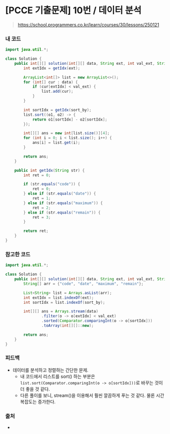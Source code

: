 # [PCCE 기출문제] 10번 / 데이터 분석

> https://school.programmers.co.kr/learn/courses/30/lessons/250121

### 내 코드

```java
import java.util.*;

class Solution {
    public int[][] solution(int[][] data, String ext, int val_ext, String sort_by) {
        int extIdx = getIdx(ext);

        ArrayList<int[]> list = new ArrayList<>();
        for (int[] cur : data) {
            if (cur[extIdx] < val_ext) {
                list.add(cur);
            }
        }

        int sortIdx = getIdx(sort_by);
        list.sort((o1, o2) -> {
            return o1[sortIdx] - o2[sortIdx];
        });

        int[][] ans = new int[list.size()][4];
        for (int i = 0; i < list.size(); i++) {
            ans[i] = list.get(i);
        }

        return ans;
    }

    public int getIdx(String str) {
        int ret = 0;

        if (str.equals("code")) {
            ret = 0;
        } else if (str.equals("date")) {
            ret = 1;
        } else if (str.equals("maximum")) {
            ret = 2;
        } else if (str.equals("remain")) {
            ret = 3;
        }

        return ret;
    }
}
```

### 참고한 코드

```java
import java.util.*;

class Solution {
    public int[][] solution(int[][] data, String ext, int val_ext, String sort_by) {
        String[] arr = {"code", "date", "maximum", "remain"};

        List<String> list = Arrays.asList(arr);
        int extIdx = list.indexOf(ext);
        int sortIdx = list.indexOf(sort_by);

        int[][] ans = Arrays.stream(data)
                .filter(o -> o[extIdx] < val_ext)
                .sorted(Comparator.comparingInt(o -> o[sortIdx]))
                .toArray(int[][]::new);

        return ans;
    }
}
```

### 피드백

- 데이터를 분석하고 정렬하는 간단한 문제.
    - 내 코드에서 리스트를 sort() 하는 부분은 `list.sort(Comparator.comparingInt(o -> o[sortIdx]))`로 바꾸는 것이 더 좋을 것 같다.
    - 다른 풀이를 보니, stream()을 이용해서 훨씬 깔끔하게 푸는 것 같다. 물론 시간 복잡도는 증가한다.

### 출처

- 